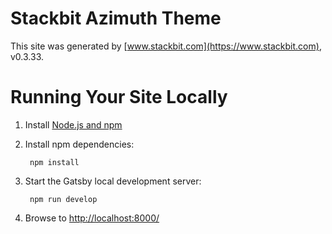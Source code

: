 # Stackbit Azimuth Theme

This site was generated by [www.stackbit.com](https://www.stackbit.com), v0.3.33.

# Running Your Site Locally

1. Install [Node.js and npm](https://nodejs.org/en/)

1. Install npm dependencies:

        npm install



1. Start the Gatsby local development server:

        npm run develop

1. Browse to [http://localhost:8000/](http://localhost:8000/)
